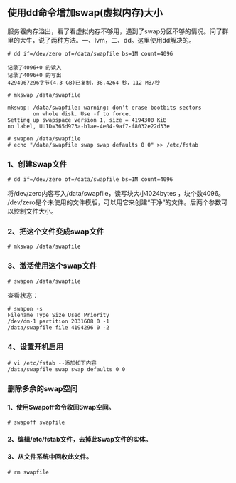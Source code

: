 ## 使用dd命令增加swap(虚拟内存)大小
服务器内存溢出，看了看虚拟内存不够用，遇到了swap分区不够的情况。问了群里的大牛，说了两种方法。一、lvm，二、dd。这里使用dd解决的。
```
# dd if=/dev/zero of=/data/swapfile bs=1M count=4096

记录了4096+0 的读入
记录了4096+0 的写出
4294967296字节(4.3 GB)已复制，38.4264 秒，112 MB/秒

# mkswap /data/swapfile

mkswap: /data/swapfile: warning: don't erase bootbits sectors
        on whole disk. Use -f to force.
Setting up swapspace version 1, size = 4194300 KiB
no label, UUID=365d973a-b1ae-4e04-9af7-f8032e22d33e

# swapon /data/swapfile
# echo "/data/swapfile swap swap defaults 0 0" >> /etc/fstab
```
### 1、创建Swap文件
```
# dd if=/dev/zero of=/data/swapfile bs=1M count=4096 
```
将/dev/zero内容写入/data/swapfile，读写块大小1024bytes ，块个数4096。 
/dev/zero是个未使用的文件模版，可以用它来创建“干净”的文件。后两个参数可以控制文件大小。
### 2、把这个文件变成swap文件
```
# mkswap /data/swapfile
```
### 3、激活使用这个swap文件
```
# swapon /data/swapfile 
```
查看状态：
```
# swapon -s 
Filename Type Size Used Priority 
/dev/dm-1 partition 2031608 0 -1 
/data/swapfile file 4194296 0 -2
```
### 4、设置开机启用 
```
# vi /etc/fstab --添加如下内容
/data/swapfile swap swap defaults 0 0
```
### 删除多余的swap空间 
#### 1、使用Swapoff命令收回Swap空间。
```
# swapoff swapfile
```
#### 2、编辑/etc/fstab文件，去掉此Swap文件的实体。
#### 3、从文件系统中回收此文件。
```
# rm swapfile
```
